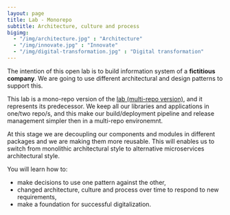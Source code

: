 ```yaml
---
layout: page
title: Lab - Monorepo
subtitle: Architecture, culture and process
bigimg:
  - "/img/architecture.jpg" : "Architecture"
  - "/img/innovate.jpg" : "Innovate"
  - "/img/digital-transformation.jpg" : "Digital transformation"
---
```


The intention of this open lab is to build information system of a **fictitious company**. We are going to use different architectural and design patterns to support this. 

This lab is a mono-repo version of the [lab (multi-repo version)](http://ivans-innovation-lab.github.io/), and it represents its predecessor. We keep all our libraries and applications in one/two repo/s, and this make our build/deployment pipeline and release management simpler then in a multi-repo environemnt. 

At this stage we are decoupling our components and modules in different packages and we are making them more reusable. This will enables us to switch from monolithic architectural style to alternative microservices architectural style.

You will learn how to:
- make decisions to use one pattern against the other,
- changed architecture, culture and process over time to respond to new requirements,
- make a foundation for successful digitalization.
